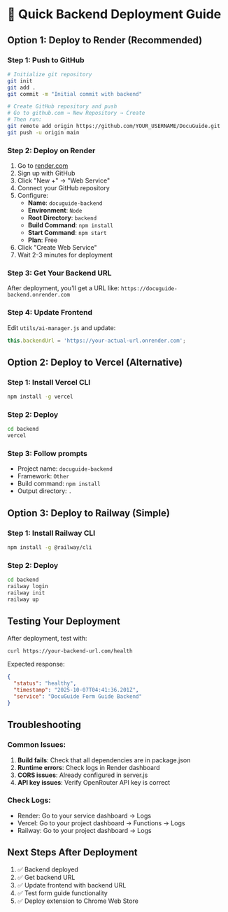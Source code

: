 # 🚀 Quick Backend Deployment Guide

## Option 1: Deploy to Render (Recommended)

### Step 1: Push to GitHub
```bash
# Initialize git repository
git init
git add .
git commit -m "Initial commit with backend"

# Create GitHub repository and push
# Go to github.com → New Repository → Create
# Then run:
git remote add origin https://github.com/YOUR_USERNAME/DocuGuide.git
git push -u origin main
```

### Step 2: Deploy on Render
1. Go to [render.com](https://render.com)
2. Sign up with GitHub
3. Click "New +" → "Web Service"
4. Connect your GitHub repository
5. Configure:
   - **Name**: `docuguide-backend`
   - **Environment**: `Node`
   - **Root Directory**: `backend`
   - **Build Command**: `npm install`
   - **Start Command**: `npm start`
   - **Plan**: Free
6. Click "Create Web Service"
7. Wait 2-3 minutes for deployment

### Step 3: Get Your Backend URL
After deployment, you'll get a URL like:
`https://docuguide-backend.onrender.com`

### Step 4: Update Frontend
Edit `utils/ai-manager.js` and update:
```javascript
this.backendUrl = 'https://your-actual-url.onrender.com';
```

## Option 2: Deploy to Vercel (Alternative)

### Step 1: Install Vercel CLI
```bash
npm install -g vercel
```

### Step 2: Deploy
```bash
cd backend
vercel
```

### Step 3: Follow prompts
- Project name: `docuguide-backend`
- Framework: `Other`
- Build command: `npm install`
- Output directory: `.`

## Option 3: Deploy to Railway (Simple)

### Step 1: Install Railway CLI
```bash
npm install -g @railway/cli
```

### Step 2: Deploy
```bash
cd backend
railway login
railway init
railway up
```

## Testing Your Deployment

After deployment, test with:
```bash
curl https://your-backend-url.com/health
```

Expected response:
```json
{
  "status": "healthy",
  "timestamp": "2025-10-07T04:41:36.201Z",
  "service": "DocuGuide Form Guide Backend"
}
```

## Troubleshooting

### Common Issues:
1. **Build fails**: Check that all dependencies are in package.json
2. **Runtime errors**: Check logs in Render dashboard
3. **CORS issues**: Already configured in server.js
4. **API key issues**: Verify OpenRouter API key is correct

### Check Logs:
- Render: Go to your service dashboard → Logs
- Vercel: Go to your project dashboard → Functions → Logs
- Railway: Go to your project dashboard → Logs

## Next Steps After Deployment

1. ✅ Backend deployed
2. ✅ Get backend URL
3. ✅ Update frontend with backend URL
4. ✅ Test form guide functionality
5. ✅ Deploy extension to Chrome Web Store
